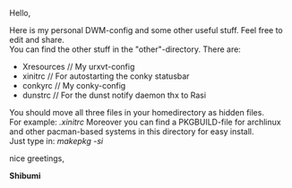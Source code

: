 Hello,

Here is my personal DWM-config and some other useful stuff. Feel free to edit and share.  
You can find the other stuff in the "other"-directory. There are:  
  
* Xresources // My urxvt-config
* xinitrc // For autostarting the conky statusbar
* conkyrc // My conky-config
* dunstrc // For the dunst notify daemon thx to Rasi

You should move all three files in your homedirectory as hidden files.  
For example: *.xinitrc*
Moreover you can find a PKGBUILD-file for archlinux and other pacman-based systems
in this directory for easy install.  
Just type in: *makepkg -si*  

nice greetings,

**Shibumi**
